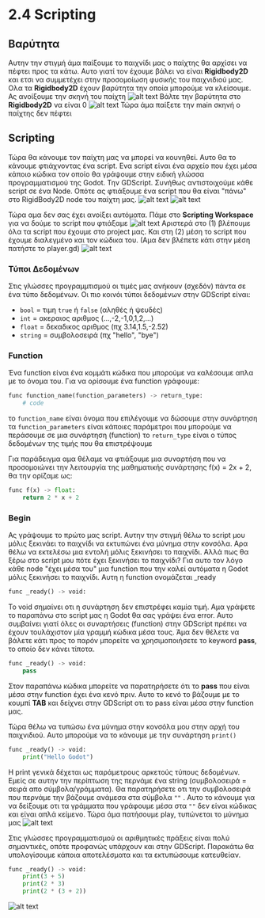 # 2.4 Scripting

## Βαρύτητα

Αυτην την στιγμή άμα παίξουμε το παιχνίδι μας ο παίχτης θα αρχίσει να πέφτει προς τα κάτω. Αυτο γιατί τον έχουμε βάλει να είναι **Rigidbody2D** και ετσι να συμμετέχει στην προσομοίωση φυσικής του παιχνιδιού μας. Ολα τα **Rigidbody2D** έχουν βαρύτητα την οποία μπορούμε να κλείσουμε. Ας ανοίξουμε την σκηνή του παίχτη
![alt text](image-1.png)
Βάλτε την βαρύτητα στο **Rigidbody2D** να είναι 0
![alt text](image-2.png)
Τώρα άμα παίξετε την main σκηνή ο παίχτης δεν πέφτει

## Scripting
Τώρα θα κάνουμε τον παίχτη μας να μπορεί να κουνηθεί. Αυτο θα το κάνουμε φτιάχνοντας ένα script. Ενα script είναι ένα αρχείο που έχει μέσα κάποιο κώδικα τον οποίο θα γράψουμε στην ειδική γλώσσα προγραμματισμού της Godot. Την GDScript. Συνήθως αντιστοιχούμε κάθε script σε ένα Node. Οπότε ας φτιάξουμε ένα script που θα είναι "πάνω" στο RigidBody2D node του παίχτη μας.
![alt text](image-3.png)
![alt text](image-4.png)

Τώρα αμα δεν σας έχει ανοίξει αυτόματα. Πάμε στο **Scripting Workspace** για να δούμε το script που φτιάξαμε
![alt text](image-5.png)
Αριστερά στο (1) βλέπουμε όλα τα script που έχουμε στο project μας. Και στη (2) μέση το script που έχουμε διαλεγμένο και τον κώδικα του. (Αμα δεν βλέπετε κάτι στην μέση πατήστε το player.gd)
![alt text](image-6.png)

### Τύποι Δεδομένων
Στις γλώσσες προγραμμτισμού οι τιμές μας ανήκουν (σχεδόν) πάντα σε ένα τύπο δεδομένων. Οι πιο κοινόι τύποι δεδομένων στην GDScript είναι:

- ```bool``` = τιμη ```true``` ή `false` (αληθές ή ψευδές)
- ```int``` = ακεραιος αριθμος (...,-2,-1,0,1,2,...)
- ```float``` = δεκαδικος αριθμος (πχ 3.14,1.5,-2.52)
- ```string``` = συμβολοσειρά (πχ "hello", "bye")

### Function
Ένα function είναι ένα κομμάτι κώδικα που μπορούμε να καλέσουμε απλα με το όνομα του. Για να ορίσουμε ένα function γράφουμε:
```python
func function_name(function_parameters) -> return_type:
    # code
```
το ```function_name``` είναι όνομα που επιλέγουμε να δώσουμε στην συνάρτηση
τα ```function_parameters``` είναι κάποιες παράμετροι που μπορούμε να περάσουμε σε μια συνάρτηση (function)
το ```return_type``` είναι ο τύπος δεδομένων της τιμής που θα επιστρέψουμε

Για παράδειγμα αμα θέλαμε να φτιάξουμε μια συναρτήση που να προσομοιώνει την λειτουργία της μαθηματικής συνάρτησης f(x) = 2x + 2, θα την ορίζαμε ως:
```python
func f(x) -> float:
    return 2 * x + 2
```

### Begin
Ας γράψουμε το πρώτο μας script. Αυτην την στιγμή θέλω το script μου μόλις ξεκινάει το παιχνίδι να εκτυπώνει ένα μύνημα στην κονσόλα. Αρα θέλω να εκτελέσω μια εντολή μόλις ξεκινήσει το παιχνίδι. Αλλά πως θα ξέρω στο script μου πότε έχει ξεκινήσει το παιχνίδι? Για αυτο τον λόγο κάθε node "έχει μέσα του" μια function που την καλεί αυτόματα η Godot μόλις ξεκινήσει το παιχνίδι. Αυτη η function ονομάζεται _ready

```python
func _ready() -> void:
```

Το void σημαίνει οτι η συνάρτηση δεν επιστρέφει καμία τιμή.
Αμα γράψετε το παραπάνω στο script μας η Godot θα σας γράψει ένα error. Αυτο συμβαίνει γιατί όλες οι συναρτήσεις (function) στην GDScript πρέπει να έχουν τουλάχιστον μία γραμμή κώδικα μέσα τους. Άμα δεν θέλετε να βάλετε κάτι προς το παρόν μπορείτε να χρησιμοποιήσετε το keyword **pass**, το οποίο δεν κάνει τίποτα.

```python
func _ready() -> void:
    pass
```

Στον παραπάνω κώδικα μπορείτε να παρατηρήσετε ότι το **pass** που είναι μέσα στην function έχει ένα κενό πριν. Αυτο το κενό το βάζουμε με το κουμπί **TAB** και δείχνει στην GDScript οτι το pass είναι μέσα στην function μας.

Τώρα θέλω να τυπώσω ένα μύνημα στην κονσόλα μου στην αρχή του παιχνιδιού. Αυτο μπορούμε να το κάνουμε με την συνάρτηση ```print()```

```python
func _ready() -> void:
    print("Hello Godot")
```

Η print γενικά δέχεται ως παράμετρους αρκετούς τύπους δεδομένων. Εμείς σε αυτην την περίπτωση της περνάμε ένα string (συμβολοσειρά = σειρά απο σύμβολα/γράμματα). Θα παρατηρήσετε οτι την συμβολοσειρά που περνάμε την βάζουμε ανάμεσα στα σύμβολα ```""``` . Αυτο το κάνουμε για να δείξουμε οτι τα γράμματα που γράφουμε μέσα στα ```""``` δεν είναι κώδικας και είναι απλά κείμενο. Τώρα άμα πατήσουμε play, τυπώνεται το μύνημα μας
![alt text](image-7.png)

Στις γλώσσες προγραμματισμού οι αριθμητικές πράξεις είναι πολύ σημαντικές, οπότε προφανώς υπάρχουν και στην GDScript. Παρακάτω θα υπολογίσουμε κάποια αποτελέσματα και τα εκτυπώσουμε κατευθείαν.

```python
func _ready() -> void:
    print(3 + 5)
    print(2 * 3)
    print(2 * (3 + 2))
```
![alt text](image-8.png)